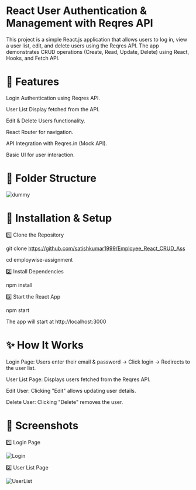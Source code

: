 # React User Authentication & Management with Reqres API

This project is a simple React.js application that allows users to log in, view a user list, edit, and delete users using the Reqres API. 
The app demonstrates CRUD operations (Create, Read, Update, Delete) using React, Hooks, and Fetch API.

# 🚀 Features
Login Authentication using Reqres API.

User List Display fetched from the API.

Edit & Delete Users functionality.

React Router for navigation.

API Integration with Reqres.in (Mock API).

Basic UI for user interaction.


# 📂 Folder Structure

![dummy](https://github.com/user-attachments/assets/c6609c6f-65cf-45fe-b89e-6adf0cdca754)


# 🔧 Installation & Setup
1️⃣  Clone the Repository

git clone https://github.com/satishkumar1999/Employee_React_CRUD_Ass

cd employwise-assignment

2️⃣ Install Dependencies

npm install

3️⃣ Start the React App

npm start

The app will start at http://localhost:3000


# ✨ How It Works

Login Page: Users enter their email & password → Click login → Redirects to the user list.

User List Page: Displays users fetched from the Reqres API.

Edit User: Clicking "Edit" allows updating user details.

Delete User: Clicking "Delete" removes the user.


# 📸 Screenshots

1️⃣ Login Page

![Login](https://github.com/user-attachments/assets/40114ad2-0aa9-47e0-a364-b0f5ae889023)

2️⃣ User List Page

![UserList](https://github.com/user-attachments/assets/7b0116b5-5670-48bc-a334-ef5bd86cd856)














